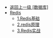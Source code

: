 - [返回上一级 [数据库]](面试/数据库/)
- [Redis](面试/数据库/Redis/)
  - [1.Redis基础](面试/数据库/Redis/1.Redis基础.md)
  - [2.redis原理](面试/数据库/Redis/2.redis原理.md)
  - [3.Redis实战](面试/数据库/Redis/3.Redis实战.md)
